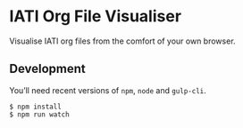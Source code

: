 # IATI Org File Visualiser

Visualise IATI org files from the comfort of your own browser.

## Development

You’ll need recent versions of `npm`, `node` and `gulp-cli`.

```shell
$ npm install
$ npm run watch
```
